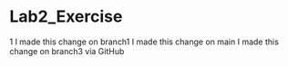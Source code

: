 # Lab2_Exercise
1
I made this change on branch1
I made this change on main
I made this change on branch3 via GitHub
